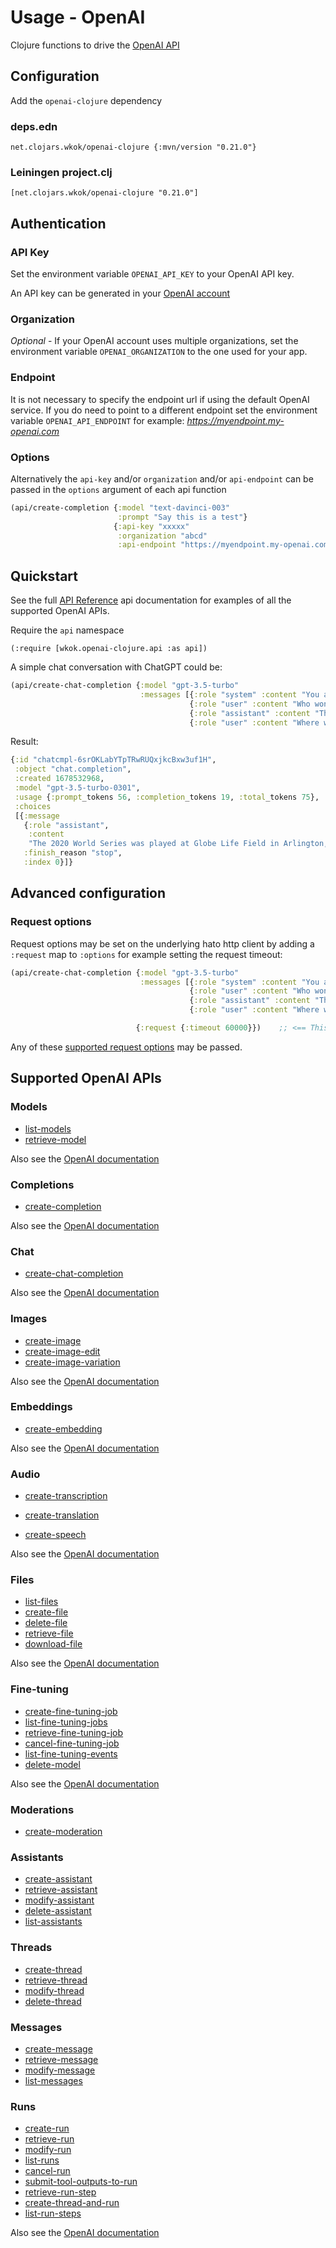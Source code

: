 # Usage - OpenAI

Clojure functions to drive the [OpenAI API](https://platform.openai.com/docs/introduction)

## Configuration

Add the `openai-clojure` dependency

### deps.edn

```
net.clojars.wkok/openai-clojure {:mvn/version "0.21.0"}
```

### Leiningen project.clj

```
[net.clojars.wkok/openai-clojure "0.21.0"]
```

## Authentication

### API Key

Set the environment variable `OPENAI_API_KEY` to your OpenAI API key.

An API key can be generated in your [OpenAI account](https://platform.openai.com/account/api-keys)

### Organization

*Optional* - If your OpenAI account uses multiple organizations, set the environment variable `OPENAI_ORGANIZATION` to the one used for your app.

### Endpoint

It is not necessary to specify the endpoint url if using the default OpenAI service. If you do need to point to a different endpoint set the environment variable `OPENAI_API_ENDPOINT` for example: *https://myendpoint.my-openai.com*

### Options

Alternatively the `api-key` and/or `organization` and/or `api-endpoint` can be passed in the `options` argument of each api function

```clojure
(api/create-completion {:model "text-davinci-003"
                        :prompt "Say this is a test"}
                       {:api-key "xxxxx"
                        :organization "abcd"
                        :api-endpoint "https://myendpoint.my-openai.com"})
```

## Quickstart

See the full [API Reference](https://cljdoc.org/d/net.clojars.wkok/openai-clojure/0.21.0/api/wkok.openai-clojure.api) api documentation for examples of all the supported OpenAI APIs.

Require the `api` namespace

```
(:require [wkok.openai-clojure.api :as api])
```

A simple chat conversation with ChatGPT could be:

```clojure
(api/create-chat-completion {:model "gpt-3.5-turbo"
                             :messages [{:role "system" :content "You are a helpful assistant."}
                                        {:role "user" :content "Who won the world series in 2020?"}
                                        {:role "assistant" :content "The Los Angeles Dodgers won the World Series in 2020."}
                                        {:role "user" :content "Where was it played?"}]})
```

Result:
```clojure
{:id "chatcmpl-6srOKLabYTpTRwRUQxjkcBxw3uf1H",
 :object "chat.completion",
 :created 1678532968,
 :model "gpt-3.5-turbo-0301",
 :usage {:prompt_tokens 56, :completion_tokens 19, :total_tokens 75},
 :choices
 [{:message
   {:role "assistant",
    :content
    "The 2020 World Series was played at Globe Life Field in Arlington, Texas."},
   :finish_reason "stop",
   :index 0}]}
```

## Advanced configuration

### Request options

Request options may be set on the underlying hato http client by adding a `:request` map to `:options` for example setting the request timeout:

```clojure
(api/create-chat-completion {:model "gpt-3.5-turbo"
                             :messages [{:role "system" :content "You are a helpful assistant."}
                                        {:role "user" :content "Who won the world series in 2020?"}
                                        {:role "assistant" :content "The Los Angeles Dodgers won the World Series in 2020."}
                                        {:role "user" :content "Where was it played?"}]}

                            {:request {:timeout 60000}})    ;; <== This
```

Any of these [supported request options](https://github.com/gnarroway/hato#request-options) may be passed.

## Supported OpenAI APIs

### Models

* [list-models](https://cljdoc.org/d/net.clojars.wkok/openai-clojure/0.21.0/api/wkok.openai-clojure.api#list-models)
* [retrieve-model](https://cljdoc.org/d/net.clojars.wkok/openai-clojure/0.21.0/api/wkok.openai-clojure.api#retrieve-model)

Also see the [OpenAI documentation](https://platform.openai.com/docs/api-reference/models)

### Completions

* [create-completion](https://cljdoc.org/d/net.clojars.wkok/openai-clojure/0.21.0/api/wkok.openai-clojure.api#create-completion)

Also see the [OpenAI documentation](https://platform.openai.com/docs/api-reference/completions)

### Chat

* [create-chat-completion](https://cljdoc.org/d/net.clojars.wkok/openai-clojure/0.21.0/api/wkok.openai-clojure.api#create-chat-completion)

Also see the [OpenAI documentation](https://platform.openai.com/docs/api-reference/chat)

### Images

* [create-image](https://cljdoc.org/d/net.clojars.wkok/openai-clojure/0.21.0/api/wkok.openai-clojure.api#create-image)
* [create-image-edit](https://cljdoc.org/d/net.clojars.wkok/openai-clojure/0.21.0/api/wkok.openai-clojure.api#create-image-edit)
* [create-image-variation](https://cljdoc.org/d/net.clojars.wkok/openai-clojure/0.21.0/api/wkok.openai-clojure.api#create-image-variation)

Also see the [OpenAI documentation](https://platform.openai.com/docs/api-reference/images)

### Embeddings

* [create-embedding](https://cljdoc.org/d/net.clojars.wkok/openai-clojure/0.21.0/api/wkok.openai-clojure.api#create-embedding)

Also see the [OpenAI documentation](https://platform.openai.com/docs/api-reference/embeddings)

### Audio

* [create-transcription](https://cljdoc.org/d/net.clojars.wkok/openai-clojure/0.21.0/api/wkok.openai-clojure.api#create-transcription)
* [create-translation](https://cljdoc.org/d/net.clojars.wkok/openai-clojure/0.21.0/api/wkok.openai-clojure.api#create-translation)

* [create-speech](https://cljdoc.org/d/net.clojars.wkok/openai-clojure/0.21.0/api/wkok.openai-clojure.api#create-speech)

Also see the [OpenAI documentation](https://platform.openai.com/docs/api-reference/audio)

### Files

* [list-files](https://cljdoc.org/d/net.clojars.wkok/openai-clojure/0.21.0/api/wkok.openai-clojure.api#list-files)
* [create-file](https://cljdoc.org/d/net.clojars.wkok/openai-clojure/0.21.0/api/wkok.openai-clojure.api#create-file)
* [delete-file](https://cljdoc.org/d/net.clojars.wkok/openai-clojure/0.21.0/api/wkok.openai-clojure.api#delete-file)
* [retrieve-file](https://cljdoc.org/d/net.clojars.wkok/openai-clojure/0.21.0/api/wkok.openai-clojure.api#retrieve-file)
* [download-file](https://cljdoc.org/d/net.clojars.wkok/openai-clojure/0.21.0/api/wkok.openai-clojure.api#download-file)

Also see the [OpenAI documentation](https://platform.openai.com/docs/api-reference/files)

### Fine-tuning

* [create-fine-tuning-job](https://cljdoc.org/d/net.clojars.wkok/openai-clojure/0.21.0/api/wkok.openai-clojure.api#create-fine-tuning-job)
* [list-fine-tuning-jobs](https://cljdoc.org/d/net.clojars.wkok/openai-clojure/0.21.0/api/wkok.openai-clojure.api#list-fine-tuning-jobs)
* [retrieve-fine-tuning-job](https://cljdoc.org/d/net.clojars.wkok/openai-clojure/0.21.0/api/wkok.openai-clojure.api#retrieve-fine-tuning-job)
* [cancel-fine-tuning-job](https://cljdoc.org/d/net.clojars.wkok/openai-clojure/0.21.0/api/wkok.openai-clojure.api#cancel-fine-tuning-job)
* [list-fine-tuning-events](https://cljdoc.org/d/net.clojars.wkok/openai-clojure/0.21.0/api/wkok.openai-clojure.api#list-fine-tuning-events)
* [delete-model](https://cljdoc.org/d/net.clojars.wkok/openai-clojure/0.21.0/api/wkok.openai-clojure.api#delete-model)

Also see the [OpenAI documentation](https://platform.openai.com/docs/api-reference/fine-tuning)

### Moderations

* [create-moderation](https://cljdoc.org/d/net.clojars.wkok/openai-clojure/0.21.0/api/wkok.openai-clojure.api#create-moderation)

### Assistants

* [create-assistant](https://platform.openai.com/docs/api-reference/assistants/createAssistant)
* [retrieve-assistant](https://platform.openai.com/docs/api-reference/assistants/getAssistant)
* [modify-assistant](https://platform.openai.com/docs/api-reference/assistants/modifyAssistant)
* [delete-assistant](https://platform.openai.com/docs/api-reference/assistants/deleteAssistant)
* [list-assistants](https://platform.openai.com/docs/api-reference/assistants/listAssistants)

### Threads

* [create-thread](https://platform.openai.com/docs/api-reference/threads/createThread)
* [retrieve-thread](https://platform.openai.com/docs/api-reference/threads/getThread)
* [modify-thread](https://platform.openai.com/docs/api-reference/threads/modifyThread)
* [delete-thread](https://platform.openai.com/docs/api-reference/threads/deleteThread)

### Messages

* [create-message](https://platform.openai.com/docs/api-reference/messages/createMessage)
* [retrieve-message](https://platform.openai.com/docs/api-reference/messages/getMessage)
* [modify-message](https://platform.openai.com/docs/api-reference/messages/modifyMessage)
* [list-messages](https://platform.openai.com/docs/api-reference/messages/listMessages)

### Runs

* [create-run](https://platform.openai.com/docs/api-reference/runs/createRun)
* [retrieve-run](https://platform.openai.com/docs/api-reference/runs/getRun)
* [modify-run](https://platform.openai.com/docs/api-reference/runs/modifyRun)
* [list-runs](https://platform.openai.com/docs/api-reference/runs/listRuns)
* [cancel-run](https://platform.openai.com/docs/api-reference/runs/cancelRun)
* [submit-tool-outputs-to-run](https://platform.openai.com/docs/api-reference/runs/submitToolOutputs)
* [retrieve-run-step](https://platform.openai.com/docs/api-reference/runs/getRunStep)
* [create-thread-and-run](https://platform.openai.com/docs/api-reference/runs/createThreadAndRun)
* [list-run-steps](https://platform.openai.com/docs/api-reference/runs/listRunSteps)


Also see the [OpenAI documentation](https://platform.openai.com/docs/api-reference/moderations)

